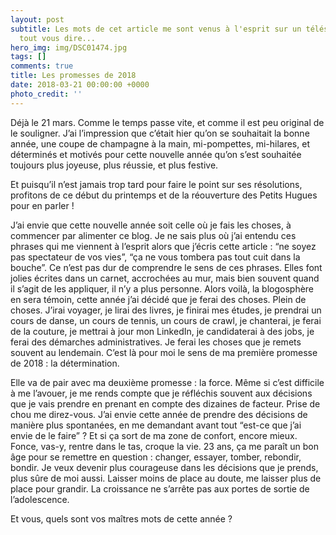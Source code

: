 ```yaml
---
layout: post
subtitle: Les mots de cet article me sont venus à l'esprit sur un télésiège, pour
  tout vous dire...
hero_img: img/DSC01474.jpg
tags: []
comments: true
title: Les promesses de 2018
date: 2018-03-21 00:00:00 +0000
photo_credit: ''
---
```

Déjà le 21 mars. Comme le temps passe vite, et comme il est peu original de le souligner. J’ai l’impression que c’était hier qu’on se souhaitait la bonne année, une coupe de champagne à la main, mi-pompettes, mi-hilares, et déterminés et motivés pour cette nouvelle année qu’on s’est souhaitée toujours plus joyeuse, plus réussie, et plus festive.

Et puisqu’il n’est jamais trop tard pour faire le point sur ses résolutions, profitons de ce début du printemps et de la réouverture des Petits Hugues pour en parler !

J’ai envie que cette nouvelle année soit celle où je fais les choses, à commencer par alimenter ce blog. Je ne sais plus où j’ai entendu ces phrases qui me viennent à l’esprit alors que j’écris cette article : “ne soyez pas spectateur de vos vies”, “ça ne vous tombera pas tout cuit dans la bouche”. Ce n’est pas dur de comprendre le sens de ces phrases. Elles font jolies écrites dans un carnet, accrochées au mur, mais bien souvent quand il s’agit de les appliquer, il n’y a plus personne. Alors voilà, la blogosphère en sera témoin, cette année j’ai décidé que je ferai des choses. Plein de choses. J’irai voyager, je lirai des livres, je finirai mes études, je prendrai un cours de danse, un cours de tennis, un cours de crawl, je chanterai, je ferai de la couture, je mettrai à jour mon LinkedIn, je candidaterai à des jobs, je ferai des démarches administratives. Je ferai les choses que je remets souvent au lendemain. C’est là pour moi le sens de ma première promesse de 2018 : la détermination. 

Elle va de pair avec ma deuxième promesse : la force. Même si c’est difficile à me l’avouer, je me rends compte que je réfléchis souvent aux décisions que je vais prendre en prenant en compte des dizaines de facteur. Prise de chou me direz-vous. J’ai envie cette année de prendre des décisions de manière plus spontanées, en me demandant avant tout “est-ce que j’ai envie de le faire” ? Et si ça sort de ma zone de confort, encore mieux. Fonce, vas-y, rentre dans le tas, croque la vie. 23 ans, ça me paraît un bon âge pour se remettre en question : changer, essayer, tomber, rebondir, bondir. Je veux devenir plus courageuse dans les décisions que je prends, plus sûre de moi aussi. Laisser moins de place au doute, me laisser plus de place pour grandir. La croissance ne s’arrête pas aux portes de sortie de l’adolescence.

Et vous, quels sont vos maîtres mots de cette année ? 
